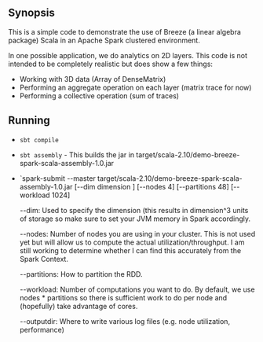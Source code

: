 Synopsis
---------

This is a simple code to demonstrate the use of Breeze (a linear algebra
package) Scala in an Apache Spark clustered environment.

In one possible application, we do analytics on 2D layers. This code is 
not intended to be completely realistic but does show a few things:

- Working with 3D data (Array of DenseMatrix)
- Performing an aggregate operation on each layer (matrix trace for now)
- Performing a collective operation (sum of traces)

Running
---------

- `sbt compile`

- `sbt assembly` - This builds the jar in target/scala-2.10/demo-breeze-spark-scala-assembly-1.0.jar

- `spark-submit --master  target/scala-2.10/demo-breeze-spark-scala-assembly-1.0.jar [--dim dimension ] [--nodes 4] [--partitions 48] [--workload 1024]

   --dim: Used to specify the dimension (this results in dimension^3 units of storage so make sure to set your JVM memory in Spark accordingly.

   --nodes: Number of nodes you are using in your cluster. This is not used yet but will allow us to compute the actual utilization/throughput. I am still working to determine whether I can find this accurately from the Spark Context.

   --partitions: How to  partition the RDD.

   --workload: Number of computations you want to do. By default, we use nodes * partitions so there is sufficient work to do per node and (hopefully) take advantage of cores.

   --outputdir: Where to write various log files (e.g. node utilization, performance)

